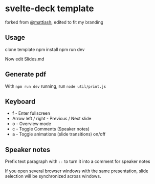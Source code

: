 # svelte-deck template

forked from [@mattiash](https://github.com/mattiash/svelte-deck),
edited to fit my branding

## Usage

  clone template
  npm install
  npm run dev

Now edit Slides.md

## Generate pdf

With `npm run dev` running, run `node util/print.js`

## Keyboard

- f - Enter fullscreen
- Arrow left / right - Previous / Next slide
- o - Overview mode
- c - Toggle Comments (Speaker notes)
- a - Toggle animations (slide transitions) on/off

## Speaker notes

Prefix text paragraph with `::` to turn it into a comment for speaker notes

If you open several browser windows with the same presentation,
slide selection will be synchronized across windows.
